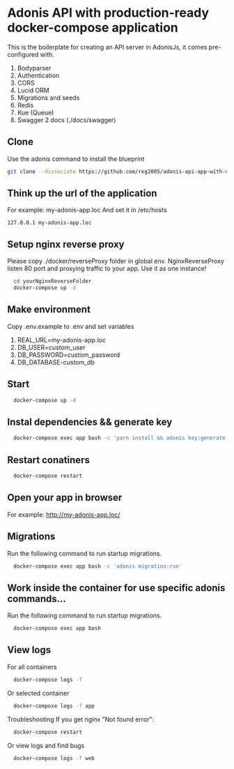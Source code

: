 # Adonis API with production-ready docker-compose application

This is the boilerplate for creating an API server in AdonisJs, it comes pre-configured with.

1. Bodyparser
2. Authentication
3. CORS
4. Lucid ORM
5. Migrations and seeds
6. Redis
7. Kue (Queue)
8. Swagger 2 docs (./docs/swagger)

## Clone
Use the adonis command to install the blueprint

```bash
git clone --dissociate https://github.com/reg2005/adonis-api-app-with-docker
```

## Think up the url of the application
For example: my-adonis-app.loc
And set it in /etc/hosts

```
127.0.0.1 my-adonis-app.loc
```

## Setup nginx reverse proxy
Please copy ./docker/reverseProxy folder in global env. NginxReverseProxy listen 80 port and proxying traffic to your app.
Use it as one instance!
```bash
  cd yourNginxReverseFolder
  docker-compose up -d
```

## Make environment
Copy .env.example to .env and set variables
1. REAL_URL=my-adonis-app.loc
2. DB_USER=custom_user
3. DB_PASSWORD=custom_password
4. DB_DATABASE-custom_db

## Start
```bash
  docker-compose up -d
```

## Instal dependencies && generate key

```bash
  docker-compose exec app bash -c 'yarn install && adonis key:generate'
```

## Restart conatiners

```bash
  docker-compose restart
```

## Open your app in browser
For example: http://my-adonis-app.loc/

## Migrations

Run the following command to run startup migrations.

```bash
  docker-compose exec app bash -c 'adonis migration:run'
```

## Work inside the container for use specific adonis commands...

Run the following command to run startup migrations.

```bash
  docker-compose exec app bash
```

## View logs

For all containers

```bash
  docker-compose logs -f
```

Or selected container

```bash
  docker-compose logs -f app
```

Troubleshooting
If you get nginx "Not found error":
```bash
  docker-compose restart
```

Or view logs and find bugs
```bash
  docker-compose logs -f web
```
